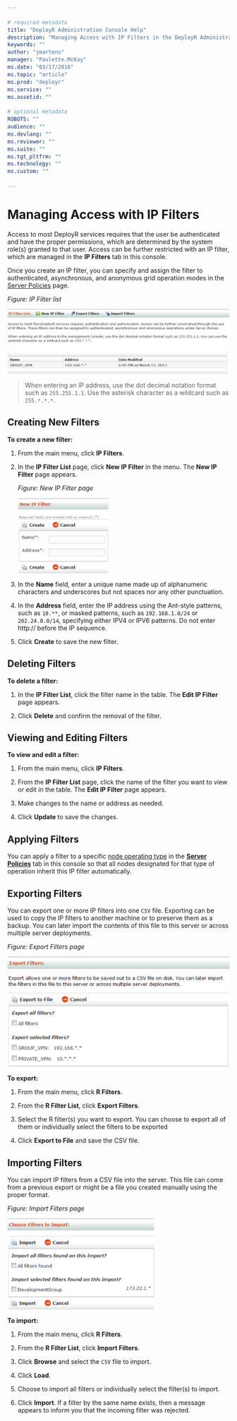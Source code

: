 ```yaml
---

# required metadata
title: "DeployR Administration Console Help"
description: "Managing Access with IP Filters in the DeployR Administration Console"
keywords: ""
author: "jmartens"
manager: "Paulette.McKay"
ms.date: "03/17/2016"
ms.topic: "article"
ms.prod: "deployr"
ms.service: ""
ms.assetid: ""

# optional metadata
ROBOTS: ""
audience: ""
ms.devlang: ""
ms.reviewer: ""
ms.suite: ""
ms.tgt_pltfrm: ""
ms.technology: ""
ms.custom: ""

---
```


# Managing Access with IP Filters

Access to most DeployR services requires that the user be authenticated and have the proper permissions, which are determined by the system role(s) granted to that user. Access can be further restricted with an IP filter, which are managed in the **IP Filters** tab in this console.

Once you create an IP filter, you can specify and assign the filter to authenticated, asynchronous, and anonymous grid operation modes in the [Server Policies](deployr-admin-managing-server-policies.md) page.

_Figure: IP Filter list_

![](media/deployr-admin-managing-access-with-ip-filters/0300001A_623x182.png)  

>When entering an IP address, use the dot decimal notation format such as `255.255.1.1`.  Use the asterisk character as a wildcard such as `255.*.*.*`.

## Creating New Filters

**To create a new filter:**

1.  From the main menu, click **IP Filters**.

2.  In the **IP Filter List** page, click **New IP Filter** in the menu. The **New IP Filter** page appears.

	_Figure: New IP Filter page_
	
	![](media/deployr-admin-managing-access-with-ip-filters/0300001B_205x170.png)  

3.  In the **Name** field, enter a unique name made up of alphanumeric characters and underscores but not spaces nor any other punctuation. 

4.  In the **Address** field, enter the IP address using the Ant-style patterns, such as `10.**`, or masked patterns, such as `192.168.1.0/24` or `202.24.0.0/14`, specifying either IPV4 or IPV6 patterns. Do not enter http:// before the IP sequence.

5.  Click **Create** to save the new filter.

## Deleting Filters

**To delete a filter:**

1. In the **IP Filter List**, click the filter name in the table. The **Edit IP Filter** page appears.

2.  Click **Delete** and confirm the removal of the filter.

## Viewing and Editing Filters

**To view and edit a filter:**

1. From the main menu, click **IP Filters**.

2. From the **IP Filter List** page, click the name of the filter you want to view or edit in the table. The **Edit IP Filter** page appears.

3. Make changes to the name or address as needed.

4. Click **Update** to save the changes.

## Applying Filters

You can apply a filter to a specific [node operating type](deployr-admin-managing-the-grid.md#node-operation-types.md) in the [**Server Policies**](deployr-admin-managing-server-policies.md) tab in this console so that all nodes designated for that type of operation inherit this IP filter automatically.

## Exporting Filters

You can export one or more IP filters into one `CSV` file. Exporting can be used to copy the IP filters to another machine or to preserve them as a backup. You can later import the contents of this file to this server or across multiple server deployments.

_Figure: Export Filters page_

![](media/deployr-admin-managing-access-with-ip-filters/0300001C_544x270.png)  

**To export:**

1. From the main menu, click **R Filters**.

2. From the **R Filter List**, click **Export Filters**.

3. Select the R filter(s) you want to export. You can choose to export all of them or individually select the filters to be exported

4. Click **Export to File** and save the CSV file.
 
## Importing Filters

You can import IP filters from a CSV file into the server. This file can come from a previous export or might be a file you created manually using the proper format.

_Figure: Import Filters page_

![](media/deployr-admin-managing-access-with-ip-filters/0300001D_333x206.png)  

**To import:**

1.  From the main menu, click **R Filters**.

2.  From the **R Filter List**, click **Import Filters**.

3.  Click **Browse** and select the `CSV` file to import.

4.  Click **Load**.

5.  Choose to import all filters or individually select the filter(s) to import.

6.  Click **Import**. If a filter by the same name exists, then a message appears to inform you that the incoming filter was rejected.
